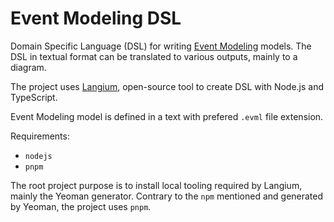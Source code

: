 # Event Modeling DSL

Domain Specific Language (DSL) for writing [Event Modeling](https://eventmodeling.org/) models. The DSL in textual format can be translated to various outputs, mainly to a diagram.

The project uses [Langium](https://langium.org/), open-source tool to create DSL with Node.js and TypeScript.

Event Modeling model is defined in a text with prefered `.evml` file extension.

Requirements:

* `nodejs`
* `pnpm`

The root project purpose is to install local tooling required by Langium, mainly the Yeoman generator. Contrary to the `npm` mentioned and generated by Yeoman, the project uses `pnpm`.
